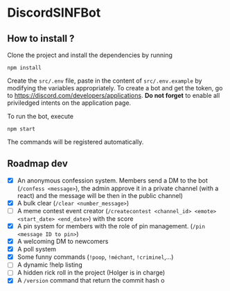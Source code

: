 # DiscordSINFBot

## How to install ?

Clone the project and install the dependencies by running

```console
npm install
```

Create the `src/.env` file, paste in the content of `src/.env.example` by modifying the variables appropriately.
To create a bot and get the token, go to https://discord.com/developers/applications. **Do not forget** to enable all priviledged intents on the application page.

To run the bot, execute

```console
npm start
```

The commands will be registered automatically.

## Roadmap dev

- [x] An anonymous confession system. Members send a DM to the bot (`/confess <message>`), the admin approve it in a
      private channel (with a react) and the message will be then in the public channel)
- [x] A bulk clear (`/clear <number_message>`)
- [ ] A meme contest event creator (`/createcontest <channel_id> <emote> <start_date> <end_date>`) with the score
- [x] A pin system for members with the role of pin management. (`/pin <message ID to pin>`)
- [x] A welcoming DM to newcomers
- [x] A poll system
- [x] Some funny commands (`!poop`, `!méchant`, `!criminel`,...)
- [ ] A dynamic !help listing
- [ ] A hidden rick roll in the project (Holger is in charge)
- [x] A `/version` command that return the commit hash o
